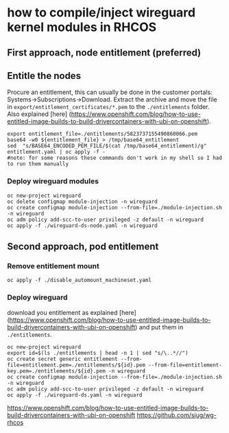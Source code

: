 # how to compile/inject wireguard kernel modules in RHCOS

## First approach, node entitlement (preferred)

## Entitle the nodes

Procure an entitlement, this can usually be done in the customer portals: Systems->Subscriptions->Download.
Extract the archive and move the file in `export/entitlement_certificates/*.pem` to the `./entitlements` folder.
Also explained [here] (https://www.openshift.com/blog/how-to-use-entitled-image-builds-to-build-drivercontainers-with-ubi-on-openshift).

```shell
export entitlement_file=./entitlements/5823737155490860066.pem
base64 -w0 ${entitlement_file} > /tmp/base64_entitlement
sed  "s/BASE64_ENCODED_PEM_FILE/$(cat /tmp/base64_entitlement)/g" entitlement.yaml | oc apply -f -
#note: for some reasons these commands don't work in my shell so I had to run them manually
```

### Deploy wireguard modules

```shell
oc new-project wireguard
oc delete configmap module-injection -n wireguard
oc create configmap module-injection --from-file=./module-injection.sh -n wireguard
oc adm policy add-scc-to-user privileged -z default -n wireguard
oc apply -f ./wireguard-ds-node.yaml -n wireguard
```

## Second approach, pod entitlement

### Remove entitlement mount

```shell
oc apply -f ./disable_automount_machineset.yaml
```

### Deploy wireguard

download you entitlement as explained [here] (https://www.openshift.com/blog/how-to-use-entitled-image-builds-to-build-drivercontainers-with-ubi-on-openshift) and put them in `./entitlements`.

```shell
oc new-project wireguard
export id=$(ls ./entitlements | head -n 1 | sed "s/\..*//")
oc create secret generic entitlement --from-file=entitlement.pem=./entitlements/${id}.pem --from-file=entitlement-key.pem=./entitlements/${id}.pem -n wireguard
oc create configmap module-injection --from-file=./module-injection.sh -n wireguard
oc adm policy add-scc-to-user privileged -z default -n wireguard
oc apply -f ./wireguard-ds.yaml -n wireguard
```



https://www.openshift.com/blog/how-to-use-entitled-image-builds-to-build-drivercontainers-with-ubi-on-openshift
https://github.com/sjug/wg-rhcos